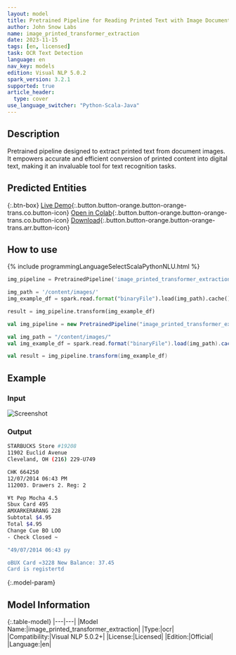 ```yaml
---
layout: model
title: Pretrained Pipeline for Reading Printed Text with Image Documents
author: John Snow Labs
name: image_printed_transformer_extraction
date: 2023-11-15
tags: [en, licensed]
task: OCR Text Detection
language: en
nav_key: models
edition: Visual NLP 5.0.2
spark_version: 3.2.1
supported: true
article_header:
  type: cover
use_language_switcher: "Python-Scala-Java"
---
```


## Description

Pretrained pipeline designed to extract printed text from document images. It empowers accurate and efficient conversion of printed content into digital text, making it an invaluable tool for text recognition tasks.


## Predicted Entities

{:.btn-box}
[Live Demo](https://demo.johnsnowlabs.com/ocr/PP_IMAGE_PRINTED_TRANSFORMER_EXTRACTION/){:.button.button-orange.button-orange-trans.co.button-icon}
[Open in Colab](https://github.com/JohnSnowLabs/spark-ocr-workshop/blob/master/jupyter/Cards/SparkOcrPretrainedPipelinesImagePrintedTransformerExtraction.ipynb){:.button.button-orange.button-orange-trans.co.button-icon}
[Download](https://s3.amazonaws.com/auxdata.johnsnowlabs.com/clinical/ocr/image_printed_transformer_extraction_en_5.0.2_3.0_1699469925000.zip){:.button.button-orange.button-orange-trans.arr.button-icon}

## How to use

<div class="tabs-box" markdown="1">
{% include programmingLanguageSelectScalaPythonNLU.html %}

```python
img_pipeline = PretrainedPipeline('image_printed_transformer_extraction', 'en', 'clinical/ocr')

img_path = '/content/images/'
img_example_df = spark.read.format("binaryFile").load(img_path).cache()

result = img_pipeline.transform(img_example_df)
```
```scala
val img_pipeline = new PretrainedPipeline("image_printed_transformer_extraction", "en", "clinical/ocr")

val img_path = "/content/images/"
val img_example_df = spark.read.format("binaryFile").load(img_path).cache()

val result = img_pipeline.transform(img_example_df)
```
</div>

## Example

### Input
![Screenshot](/assets/images/examples_ocr/image2.png)

### Output
```bash
STARBUCKS Store #19208
11902 Euclid Avenue
Cleveland, OH (216) 229-U749

CHK 664250
12/07/2014 06:43 PM
112003. Drawers 2. Reg: 2

¥t Pep Mocha 4.5
Sbux Card 495
AMXARKERARANG 228
Subtotal $4.95
Total $4.95
Change Cue BO LOO
- Check Closed ~

"49/07/2014 06:43 py

oBUX Card «3228 New Balance: 37.45
Card is registertd
```

{:.model-param}
## Model Information

{:.table-model}
|---|---|
|Model Name:|image_printed_transformer_extraction|
|Type:|ocr|
|Compatibility:|Visual NLP 5.0.2+|
|License:|Licensed|
|Edition:|Official|
|Language:|en|
